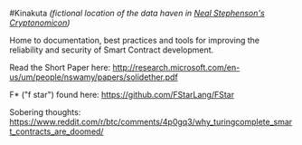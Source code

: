 #Kinakuta
*(fictional location of the data haven in <a href="https://en.wikipedia.org/wiki/Cryptonomicon"> Neal Stephenson's Cryptonomicon</a>)*

Home to documentation, best practices and tools for improving the reliability and security of Smart Contract development.

Read the Short Paper here: http://research.microsoft.com/en-us/um/people/nswamy/papers/solidether.pdf

F* ("f star") found here: https://github.com/FStarLang/FStar 

Sobering thoughts: https://www.reddit.com/r/btc/comments/4p0gq3/why_turingcomplete_smart_contracts_are_doomed/

